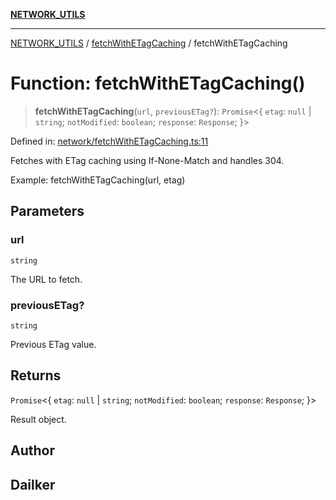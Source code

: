 [**NETWORK_UTILS**](../../README.md)

***

[NETWORK_UTILS](../../README.md) / [fetchWithETagCaching](../README.md) / fetchWithETagCaching

# Function: fetchWithETagCaching()

> **fetchWithETagCaching**(`url`, `previousETag?`): `Promise`\<\{ `etag`: `null` \| `string`; `notModified`: `boolean`; `response`: `Response`; \}\>

Defined in: [network/fetchWithETagCaching.ts:11](https://github.com/dailker/everyutil-js/blob/b3e269da55b7d96c15eb37e98c5c4f6b94f05f6f/src/network/fetchWithETagCaching.ts#L11)

Fetches with ETag caching using If-None-Match and handles 304.

Example: fetchWithETagCaching(url, etag)

## Parameters

### url

`string`

The URL to fetch.

### previousETag?

`string`

Previous ETag value.

## Returns

`Promise`\<\{ `etag`: `null` \| `string`; `notModified`: `boolean`; `response`: `Response`; \}\>

Result object.

## Author

## Dailker
